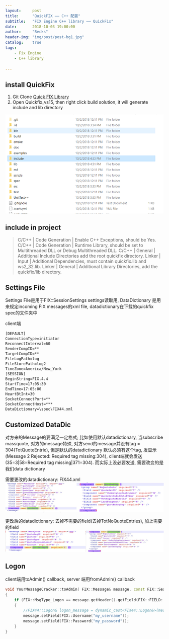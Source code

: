 ```yaml
---
layout:     post
title:      "QuickFIX —— C++ 配置"
subtitle:   "FIX Engine C++ library —— QuickFix"
date:       2018-10-03 19:00:00
author:     "Becks"
header-img: "img/post/post-bg1.jpg"
catalog:    true
tags:
    - Fix Engine
    - C++ library
  
---
```


## install QuickFix

1. Git Clone [Quick FIX Library](https://github.com/quickfix/quickfix)
2. Open Quickfix_vs15, then right click build solution, it will generate include and lib directory

![](/img/post/quickfixpic1.PNG)

## include in project


> C/C++ | Code Generation | Enable C++ Exceptions, should be Yes.
> C/C++ | Code Generation | Runtime Library, should be set to Multithreaded DLL or Debug Multithreaded DLL.
> C/C++ | General | Additional Include Directories add the root quickfix directory.
> Linker | Input | Additional Dependencies, must contain quickfix.lib and ws2_32.lib.
> Linker | General | Additional Library Directories, add the quickfix/lib directory.

## Settings File
Settings File是用于FIX::SessionSettings settings读取用, DataDictionary 是用来规定incoming FIX messages的xml file, datadictionary在下载的quickfix spec的文件夹中

client端
```
[DEFAULT]
ConnectionType=initiator
ReconnectInterval=60
SenderCompID=**
TargetCompID=**
FileLogPath=log
FileStorePath=log2
TimeZone=America/New_York
[SESSION]
BeginString=FIX.4.4
StartTime=17:05:30
EndTime=17:05:00
HeartBtInt=30
SocketConnectPort=**
SocketConnectHost=***
DataDictionary=\spec\FIX44.xml
```
## Customized DataDic

对方来的Message的要满足一定格式; 比如使用默认datadictionary, 当subscribe massquote, 对方的message特殊, 对方send的message并没有tag = 304(TotQuoteEntrie), 但是默认的datadictionary 默认必须有这个tag, 发显示(Message 2 Rejected: Required tag missing:304), client端就会发送(35=3\|58=Required tag missing\|371=304). 而实际上没必要发送, 需要改变的是我们data dictionary 

需要更改的datadictionary: FIX44.xml
![](/img/post/quickfixpic2.PNG)

更改后的datadictionary: 去掉不需要的field(去掉TotNoQuoteEntries), 加上需要的field
![](/img/post/quickfixpic3.PNG)


## Logon

client端用toAdmin()  callback, server 端用fromAdmin() callback
```C++
void YourMessageCracker::toAdmin( FIX::Message& message, const FIX::SessionID& sessionID)
{
    if (FIX::MsgType_Logon == message.getHeader().getField(FIX::FIELD::MsgType))
    {
        //FIX44::Logon& logon_message = dynamic_cast<FIX44::Logon&>(message);
        message.setField(FIX::Username("my_username"));
        message.setField(FIX::Password("my_password"));
    }
}
```
